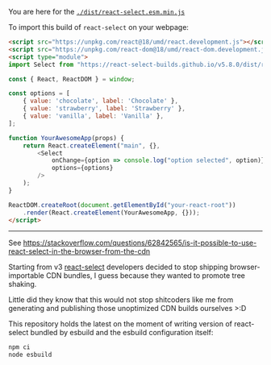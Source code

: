 You are here for the [`./dist/react-select.esm.min.js`](./dist/react-select.esm.min.js)

To import this build of `react-select` on your webpage:

```html
<script src="https://unpkg.com/react@18/umd/react.development.js"></script>
<script src="https://unpkg.com/react-dom@18/umd/react-dom.development.js"></script>
<script type="module">
import Select from "https://react-select-builds.github.io/v5.8.0/dist/react-select.esm.min.js";

const { React, ReactDOM } = window;

const options = [
    { value: 'chocolate', label: 'Chocolate' },
    { value: 'strawberry', label: 'Strawberry' },
    { value: 'vanilla', label: 'Vanilla' },
];

function YourAwesomeApp(props) {
    return React.createElement("main", {}, 
        <Select
            onChange={option => console.log("option selected", option)}
            options={options}
        />
    );
}

ReactDOM.createRoot(document.getElementById("your-react-root"))
    .render(React.createElement(YourAwesomeApp, {}));
</script>
```

________________

See https://stackoverflow.com/questions/62842565/is-it-possible-to-use-react-select-in-the-browser-from-the-cdn

Starting from v3 [react-select](https://www.npmjs.com/package/react-select) developers decided to stop shipping browser-importable CDN bundles, I guess because they wanted to promote tree shaking.

Little did they know that this would not stop shitcoders like me from generating and publishing those unoptimized CDN builds ourselves >:D

This repository holds the latest on the moment of writing version of react-select bundled by esbuild and the esbuild configuration itself:

```sh
npm ci
node esbuild
```

